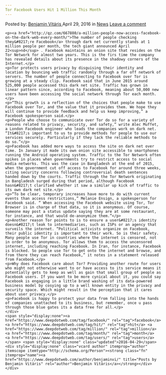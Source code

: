 ```yaml
---
Tor Facebook Users Hit 1 Million This Month
---
```

<article class="post-listing post-13905 post type-post status-publish format-standard hentry category-news tag-hit tag-million tag-month  tag-users">
    <div class="post-inner">
        <span>Posted by: <a href="https://www.deepdotweb.com/author/benjaminvi/" title="">Benjamin Vitáris </a></span>
    <span>April 29, 2016</span>
    <span>in <a href="https://www.deepdotweb.com/category/news/" rel="category tag">News</a></span>
    <span><a href="https://www.deepdotweb.com/2016/04/29/tor-facebook-users-hit-1-million-month/#respond">Leave a comment</a></span>
    </p>
    <div class="clear"></div>
    
    <p><a href="http://qz.com/667880/a-million-people-now-access-facebook-on-the-dark-web-every-month/">The number of people checking they&#8217;re Facebook</a> through dark net currently stands at 1 million people per month, the tech giant announced April 22<sup>nd</sup> . Facebook maintains an onion site that resides on the Tor Network for almost two years. This is the firs time the company has revealed details about its presence in the shadowy corners of the Internet.</p>
    <p>Tor protects users privacy by disguising their identity and location by bouncing web traffic randomly through a far off network of servers. The number of people connecting to Facebook over Tor is growing at a steady clip. Facebook said that in June 2015 around 525,000 people accessed this dark net site. Traffic has grown in  linear pattern since, according to Facebook, meaning about 50,000 new users have been accessing the social network through Tor each month.</p>
    <p>“This growth is a reflection of the choices that people make to use Facebook over Tor, and the value that it provides them. We hope they will continue to provide feedback and help us keep improving,” a Facebook spokesperson said.</p>
    <p>People who choose to communicate over Tor do so for a variety of reasons related to privacy, security, and safety,” write Alec Muffet, a London Facebook engineer who leads the companies work on dark net. “It&#8217;s important to us to provide methods for people to use our services securely. Particularly if they lack the reliable methods to do so.”</p>
    <p>Facebook has added more ways to access the site on dark net over time. In January it made its own onion site accessible to smartphones running the Android operating system. Traffic to the Tor Network often spikes in places when governments try to restrict access to social media networks. This was the case in Bangladesh at the end of 2015, when the government cut off access to Facebook for around three weeks, citing security concerns following controversial death sentences handed down by the courts. Traffic through the Tor Network originating in Bangladesh surged during that period, although Facebook hasn&#8217;t clarified whether it saw a similar up kick of traffic to its own dark net site.</p>
    <p>“To be clear, temporary increases have more to do with current events than access restrictions,” Melanie Ensign, a spokesperson for Facebook said. “ When accessing the Facebook website using Tor, Tor Browser is in charge of that data, so it is anonymous. Of course, someone may post a status update saying they are at some restaurant, for instance, and that would de-anonymize them.”</p>
    <p>Another reason Tor points to is to ensure a user&#8217;s identity doesn&#8217;t leak to intermediaries, such as ISPs or an agency that surveils the internet. “Political activists organize on Facebook, their public identity is important to their work. So is their safety. Many people use Tor in countries where the internet is censored, not in order to be anonymous. Tor allows them to access the uncensored internet, including reaching Facebook. In Iran, for instance, Facebook is blocked. So people use Tor to get onto the internet and browse, and from there they can reach Facebook,” it notes in a statement released from Facebook.</p>
    <p>Why does Facebook care about Tor? Providing another route for users who might not otherwise want to or have access to its service means it potentially gets to keep as well as gain that small group of people as Facebook users. If you want to be more cynical about it, you could say Facebook is engaging in a little brand washing of its data-powered business model by cosying up to a well known entity in the privacy and security space. Which might result in the perception that it cares about user privacy.</p>
    <p>Facebook is happy to protect your data from falling into the hands of companies unattached to its business, but remember, once u pass through those blue gates its a data free for all.</p>
    </div>
    <span style="display:none"><a href="https://www.deepdotweb.com/tag/facebook/" rel="tag">facebook</a> <a href="https://www.deepdotweb.com/tag/hit/" rel="tag">hit</a> <a href="https://www.deepdotweb.com/tag/million/" rel="tag">million</a> <a href="https://www.deepdotweb.com/tag/month/" rel="tag">month</a>  <a href="https://www.deepdotweb.com/tag/users/" rel="tag">users</a></span> <span style="display:none" class="updated">2016-04-29</span>
    <div style="display:none" class="vcard author" itemprop="author" itemscope itemtype="http://schema.org/Person"><strong class="fn" itemprop="name"><a href="https://www.deepdotweb.com/author/benjaminvi/" title="Posts by Benjamin Vitáris" rel="author">Benjamin Vitáris</a></strong></div>
    </div>
</article>

